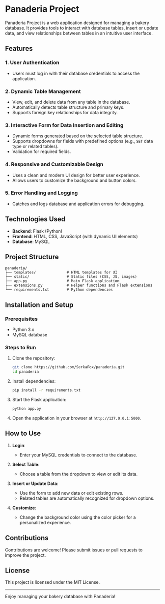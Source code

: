 # Panaderia Project

Panaderia Project is a web application designed for managing a bakery database. It provides tools to interact with database tables, insert or update data, and view relationships between tables in an intuitive user interface.

## Features

### 1. **User Authentication**
- Users must log in with their database credentials to access the application.

### 2. **Dynamic Table Management**
- View, edit, and delete data from any table in the database.
- Automatically detects table structure and primary keys.
- Supports foreign key relationships for data integrity.

### 3. **Interactive Form for Data Insertion and Editing**
- Dynamic forms generated based on the selected table structure.
- Supports dropdowns for fields with predefined options (e.g., `SET` data type or related tables).
- Validation for required fields.

### 4. **Responsive and Customizable Design**
- Uses a clean and modern UI design for better user experience.
- Allows users to customize the background and button colors.

### 5. **Error Handling and Logging**
- Catches and logs database and application errors for debugging.

## Technologies Used

- **Backend**: Flask (Python)
- **Frontend**: HTML, CSS, JavaScript (with dynamic UI elements)
- **Database**: MySQL

## Project Structure

```
panaderia/
├── templates/              # HTML templates for UI
├── static/                 # Static files (CSS, JS, images)
├── app.py                  # Main Flask application
├── extensions.py           # Helper functions and Flask extensions
└── requirements.txt        # Python dependencies
```

## Installation and Setup

### Prerequisites
- Python 3.x
- MySQL database

### Steps to Run
1. Clone the repository:
   ```bash
   git clone https://github.com/SerkaFox/panaderia.git
   cd panaderia
   ```

2. Install dependencies:
   ```bash
   pip install -r requirements.txt
   ```

3. Start the Flask application:
   ```bash
   python app.py
   ```

4. Open the application in your browser at `http://127.0.0.1:5000`.

## How to Use

1. **Login**:
   - Enter your MySQL credentials to connect to the database.

2. **Select Table**:
   - Choose a table from the dropdown to view or edit its data.

3. **Insert or Update Data**:
   - Use the form to add new data or edit existing rows.
   - Related tables are automatically recognized for dropdown options.

4. **Customize**:
   - Change the background color using the color picker for a personalized experience.

## Contributions

Contributions are welcome! Please submit issues or pull requests to improve the project.

## License

This project is licensed under the MIT License.

---

Enjoy managing your bakery database with Panaderia!
